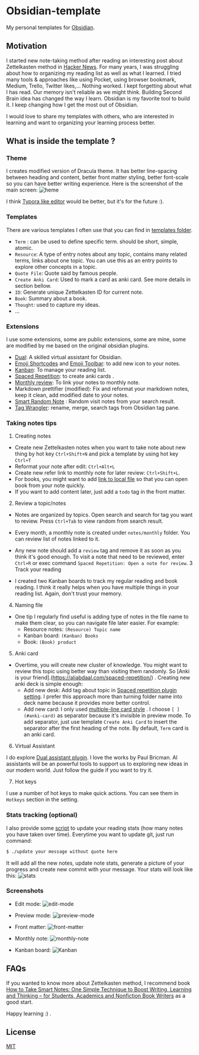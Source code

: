 # Obsidian-template
My personal templates for  [Obsidian](https://obsidian.md).
## Motivation

I started new note-taking method after reading an interesting post about Zettelkasten method in [Hacker News](https://news.ycombinator.com/item?id=25803132). For many years, I was struggling about how to organizing my reading list as well as what I learned. I tried many tools & approaches like using Pocket, using browser bookmark, Medium, Trello, Twitter likes,... Nothing worked. I kept forgetting about what I has read. Our memory isn't reliable as we might think. Building Second Brain idea has changed the way I learn. Obsidian is my favorite tool to build it. I keep changing how I get the most out of Obsidian.

I would love to share my templates with others, who are interested in learning and want to organizing your learning process better. 
## What is inside the template ?
### Theme
I creates modified version of Dracula theme. It has better line-spacing between heading and content, better front matter styling, better font-scale so you can have better writing experience.
Here is the screenshot of the main screen:
![heme](screenshots/theme.png)

I think [Typora like editor](https://trello.com/c/pXHHXIzj/18-wysiwyg-editor-like-typora) would be better, but it's for the future :). 
### Templates
There are various templates I often use that you can find in [templates folder](notes/templates).
- `Term` : can be used to define specific term.  should be short, simple, atomic.
- `Resource`: A type of entry notes about any topic, contains many related terms, links about one topic. You can use this as an entry points to explore other concepts in a topic.
- `Quote File`: Quote said by famous people.
- `Create Anki Card`: Used to mark a card as anki card. See more details in section bellow.
- `ID`: Generate unique Zettelkasten ID for current note.
- `Book`: Summary about a book.
- `Thought`: used to capture my ideas.
- ...
### Extensions
I use some extensions, some are public extensions, some are mine, some are modified by me based on the original obsidian plugins.

- [Dual](https://github.com/Psionica/dual-obsidian-client): A skilled virtual assistant for Obsidian.
- [Emoji Shortcodes](https://github.com/phibr0/obsidian-emoji-shortcodes) and [Emoji Toolbar](https://github.com/oliveryh/obsidian-emoji-toolbar): to add new icon to your notes.
- [Kanban](https://github.com/mgmeyers/obsidian-kanban): To manage your reading list.
- [Spaced Repetition](https://github.com/st3v3nmw/obsidian-spaced-repetition): to create anki cards .
- [Monthly review](https://github.com/tuan3w/monthly-review-obsidian): To link your notes to monthly note.
- Markdown prettifier (modified):  Fix and reformat your markdown notes, keep it clean, add modified date to your notes.
- [Smart Random Note](https://github.com/erichalldev/obsidian-smart-random-note) : Random visit notes from your search result.
- [Tag Wrangler](https://github.com/pjeby/tag-wrangler): rename, merge, search tags from Obsidian tag pane.
### Taking notes tips
1. Creating notes

- Create new Zettelkasten notes when you want to take note about new thing by hot key `Ctrl+Shift+N` and pick a template by using hot key `Ctrl+T`
- Reformat your note after edit: `Ctrl+Alt+L`
- Create new refer link to monthly note for later review: `Ctrl+Shift+L`.
- For books, you might want to add [link to local file](https://forum.obsidian.md/t/how-to-link-a-local-file-in-obsidian/5815) so that you can open book from your note quickly.
- If you want to add content later,  just add a `todo` tag in the front matter. 
2. Review a topic/notes

- Notes are organized by topics. Open search and search for tag you want to review. Press `Ctrl+Tab` to view random from search result. 
- Every month, a monthly note is created under `notes/monthly` folder. You can review list of notes linked to it.
- Any new note should add a `review` tag and remove it as soon as you think it's good enough. To visit a note that need to be reviewed, enter `Ctrl+R` or exec command `Spaced Repetition: Open a note for review`.
3 Track your reading

- I created two Kanban boards to track my regular reading and book reading. I think it really helps when you have multiple things in your reading list.  Again, don't trust your memory.


4. Naming file

- One tip I regularly find useful is adding type of notes in the file name to make them clear, so you can navigate file later easier. For example:
	- Resource notes: `(Resource) Topic name`
	- Kanban board: `(Kanban) Books`
	- Book: `(Book) product`
5. Anki card

- Overtime, you will create new cluster of knowledge. You might want to review this topic using  better way than visiting them randomly. So [Anki is your friend].(https://aliabdaal.com/spaced-repetition/) . Creating new anki deck is simple enough:
	- Add new desk: Add tag about topic in [Spaced repetition plugin setting](https://github.com/st3v3nmw/obsidian-spaced-repetition). I prefer this approach more than turning folder name into deck name because it provides more better control.
	- Add new card: I only used [multiple-line card style](https://github.com/st3v3nmw/obsidian-spaced-repetition/wiki/Flashcard-Types#multi-line-basic) . I choose  `[ ](#anki-card)`  as separator because it's invisible in preview mode.  To add separator, just use template `Create Anki Card` to insert the separator after the first heading of the note. By default, `Term` card is an anki card. 

6. Virtual Assistant


I do explore [Dual assistant plugin](https://github.com/Psionica/dual-obsidian-client). I love the works by Paul Bricman. AI assistants will be an powerful tools to support us to exploring new ideas in our modern world. Just follow the guide if you want to try it.

7. Hot keys

 I use a number of hot keys to make quick actions. You can see them in `Hotkeys` section in the setting. 
### Stats tracking (optional)
 I also provide some [script](./update_stats.py) to update your reading stats (how many notes you have taken over time). Everytime you want to update git, just run command:
 ```bash
 $ ./update your message without quote here
 ```
 
 It will add all the new notes, update note stats, generate a picture of your progress and create new commit with your message. Your stats will look like this:
 ![stats](stats.png)
### Screenshots

- Edit mode:
![edit-mode](screenshots/edit-mode.png)

- Preview mode:
![preview-mode](screenshots/preview-mode.png)

- Front matter:
![front-matter](screenshots/front-matter.png)

- Monthly note:
![monthly-note](screenshots/monthly-note.png)

- Kanban board:
![Kanban](screenshots/kanban.png)

## FAQs

If you wanted to know more about Zettelkasten method, I recommend book [How to Take Smart Notes: One Simple Technique to Boost Writing, Learning and Thinking – for Students, Academics and Nonfiction Book Writers](https://www.amazon.com/gp/product/1542866502/) as a good start.

Happy learning :) .
## License
[MIT](LICENSE)
